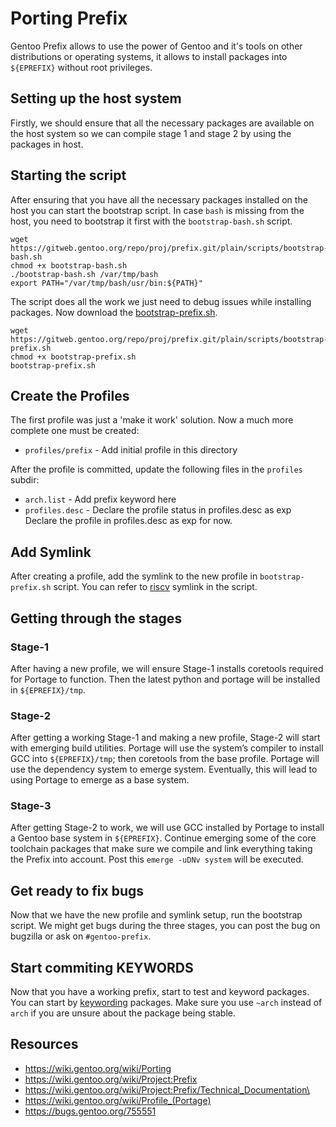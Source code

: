 # Porting Prefix
Gentoo Prefix allows to use the power of Gentoo and it's tools on other distributions or operating systems, it allows to install packages into `${EPREFIX}` without root privileges. 

## Setting up the host system
Firstly, we should ensure that all the necessary packages are available on the host system so we can compile stage 1 and stage 2 by using the packages in host.
## Starting the script
After ensuring that you have all the necessary packages installed on the host you can start the bootstrap script. 
In case `bash` is missing from the host, you need to bootstrap it first with the `bootstrap-bash.sh` script. 
```
wget https://gitweb.gentoo.org/repo/proj/prefix.git/plain/scripts/bootstrap-bash.sh
chmod +x bootstrap-bash.sh
./bootstrap-bash.sh /var/tmp/bash
export PATH="/var/tmp/bash/usr/bin:${PATH}" 
```
The script does all the work we just need to debug issues while installing packages. Now download the [bootstrap-prefix.sh](https://gitweb.gentoo.org/repo/proj/prefix.git/plain/scripts/bootstrap-prefix.sh). 
```
wget https://gitweb.gentoo.org/repo/proj/prefix.git/plain/scripts/bootstrap-prefix.sh
chmod +x bootstrap-prefix.sh
bootstrap-prefix.sh 
```

<!-- ## Pushing work into the Portage tree -->

## Create the Profiles
The first profile was just a 'make it work' solution. Now a much more complete one must be created:
- `profiles/prefix` - Add initial profile in this directory

After the profile is committed, update the following files in the `profiles` subdir: 
- `arch.list` - Add prefix keyword here
- `profiles.desc` - Declare the profile status in profiles.desc as exp
Declare the profile in profiles.desc as exp for now.

## Add Symlink
After creating a profile, add the symlink to the new profile in `bootstrap-prefix.sh` script. You can refer to [riscv](https://github.com/gentoo/prefix/blob/master/scripts/bootstrap-prefix.sh#L426) symlink in the script.

## Getting through the stages
### Stage-1
After having a new profile, we will ensure Stage-1 installs coretools required for Portage to function. Then the latest python and portage will be installed in `${EPREFIX}/tmp`. 

### Stage-2
After getting a working Stage-1 and making a new profile, Stage-2 will start with emerging build utilities. Portage will use the system’s compiler to install GCC into `${EPREFIX}/tmp`; then coretools from the base profile. Portage will use the dependency system to emerge system. Eventually, this will lead to using Portage to emerge as a base system.

### Stage-3
After getting Stage-2 to work, we will use GCC installed by Portage to install a Gentoo base system in `${EPREFIX}`. Continue emerging some of the core toolchain packages that make sure we compile and link everything taking the Prefix into account. Post this `emerge -uDNv system` will be executed.

## Get ready to fix bugs
Now that we have the new profile and symlink setup, run the bootstrap script. We might get bugs during the three stages, you can post the bug on bugzilla or ask on `#gentoo-prefix`. 
## Start commiting KEYWORDS

Now that you have a working prefix, start to test and keyword packages. You can start by [keywording](https://devmanual.gentoo.org/keywording/index.html) packages. Make sure you use `~arch` instead of `arch` if you are unsure about the package being stable.

<!-- ## Guide to testing packages on prefix -->

## Resources
- https://wiki.gentoo.org/wiki/Porting
- https://wiki.gentoo.org/wiki/Project:Prefix
- https://wiki.gentoo.org/wiki/Project:Prefix/Technical_Documentation\
- https://wiki.gentoo.org/wiki/Profile_(Portage)
- https://bugs.gentoo.org/755551